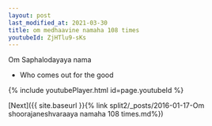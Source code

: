 ```yaml
---
layout: post
last_modified_at: 2021-03-30
title: om medhaavine namaha 108 times
youtubeId: ZjHTlu9-sKs
---
```

 
 
Om Saphalodayaya nama 
 
 -  Who comes out for the good 
 
  
 
  
 
 
 
 
 
 


{% include youtubePlayer.html id=page.youtubeId %}
 
[Next]({{ site.baseurl }}{% link  split2/_posts/2016-01-17-Om shoorajaneshvaraaya namaha 108 times.md%})
 
